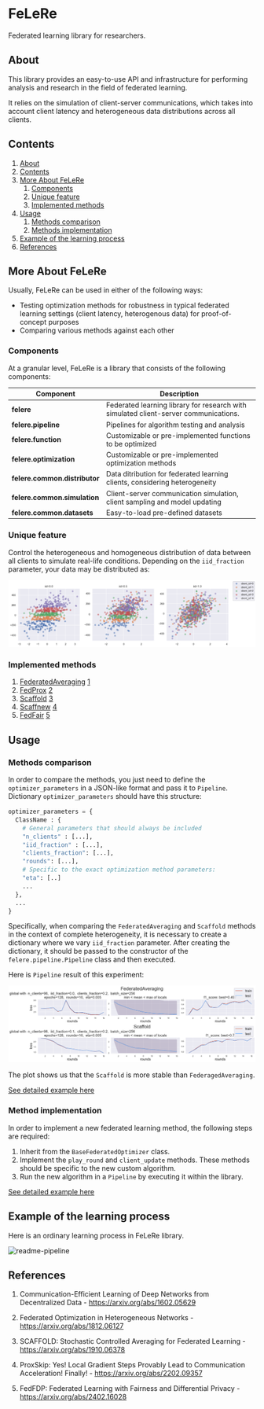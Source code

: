 # FeLeRe

Federated learning library for researchers.

## About

This library provides an easy-to-use  API and infrastructure for performing analysis and research in the field of federated learning. 

It relies on the simulation of client-server communications, which takes into account client latency and heterogeneous data distributions across all clients.

## Contents

1. [About](#about)
2. [Contents](#contents)
3. [More About FeLeRe](#more-about-felere)
    1. [Components](#components)
    2. [Unique feature](#unique-feature)
    3. [Implemented methods](#implemented-methods)
4. [Usage](#usage)
    1. [Methods comparison](#methods-comparison)
    2. [Methods implementation](#method-implementation)
5. [Example of the learning process](#example-of-the-learning-process)
6. [References](#references)

## More About FeLeRe

Usually, FeLeRe can be used in either of the following ways:

* Testing optimization methods for robustness in typical federated learning settings (client latency, heterogenous data) for proof-of-concept purposes
* Comparing various methods against each other

### Components

At a granular level, FeLeRe is a library that consists of the following components:

| Component | Description |
| ---- | --- |
| **felere** | Federated learning library for research with simulated client-server communications. |
| **felere.pipeline** | Pipelines for algorithm testing and analysis |
|**felere.function**| Customizable or pre-implemented functions to be optimized |
|**felere.optimization**| Customizable or pre-implemented optimization methods |
| **felere.common.distributor** | Data ditribution for federated learning clients, considering heterogeneity |
| **felere.common.simulation** | Client-server communication simulation, client sampling and model updating|
| **felere.common.datasets** | Easy-to-load pre-defined datasets |

### Unique feature

Control the heterogeneous and homogeneous distribution of data between all clients to simulate real-life conditions.
Depending on the `iid_fraction` parameter, your data may be distributed as:

![distr-example](./res/readme/distr_example.png)

### Implemented methods

1. [FederatedAveraging](./felere/optimization/federative/fedavg.py) [1](https://arxiv.org/abs/1602.05629)
2. [FedProx](./felere/optimization/federative/fedprox.py) [2](https://arxiv.org/abs/1812.06127)
3. [Scaffold](./felere/optimization/federative/scaffold.py) [3](https://arxiv.org/abs/1910.06378)
4. [Scaffnew](./felere/optimization/federative/scaffnew.py) [4](https://arxiv.org/abs/2202.09357)
5. [FedFair](./felere/optimization/federative/fedfair.py) [5](https://arxiv.org/abs/2402.16028)

## Usage

### Methods comparison

In order to compare the methods, you just need to define the `optimizer_parameters` in a JSON-like format and pass it to `Pipeline`.
Dictionary `optimizer_parameters` should have this structure:

```python
optimizer_parameters = {
  ClassName : {
    # General parameters that should always be included
    "n_clients" : [...],
    "iid_fraction" : [...],
    "clients_fraction": [...],
    "rounds": [...],
    # Specific to the exact optimization method parameters:
    "eta": [..]
    ...
  },
  ...
}
```

Specifically, when comparing the `FederatedAveraging` and `Scaffold` methods in the context of complete heterogeneity, it is necessary to create a dictionary where we vary `iid_fraction` parameter. After creating the dictionary, it should be passed to the constructor of the `felere.pipeline.Pipeline` class and then executed.

Here is `Pipeline` result of this experiment:

![comparision](./res/readme/comparision.png)

The plot shows us that the `Scaffold` is more stable than `FederagedAveraging`.

[See detailed example here](./examples/comparision.ipynb)

### Method implementation

In order to implement a new federated learning method, the following steps are required:

1. Inherit from the `BaseFederatedOptimizer` class.
2. Implement the `play_round` and `client_update` methods. These methods should be specific to the new custom algorithm.
3. Run the new algorithm in a `Pipeline` by executing it within the library.

[See detailed example here](./examples/custom.ipynb)

## Example of the learning process

Here is an ordinary learning process in FeLeRe library.

![readme-pipeline](./res/readme/readme-pipeline.gif)

## References

1. Communication-Efficient Learning of Deep Networks from Decentralized Data - https://arxiv.org/abs/1602.05629

2. Federated Optimization in Heterogeneous Networks - https://arxiv.org/abs/1812.06127

3. SCAFFOLD: Stochastic Controlled Averaging for Federated Learning - https://arxiv.org/abs/1910.06378

4. ProxSkip: Yes! Local Gradient Steps Provably Lead to Communication Acceleration! Finally! - https://arxiv.org/abs/2202.09357

5. FedFDP: Federated Learning with Fairness and Differential Privacy - https://arxiv.org/abs/2402.16028